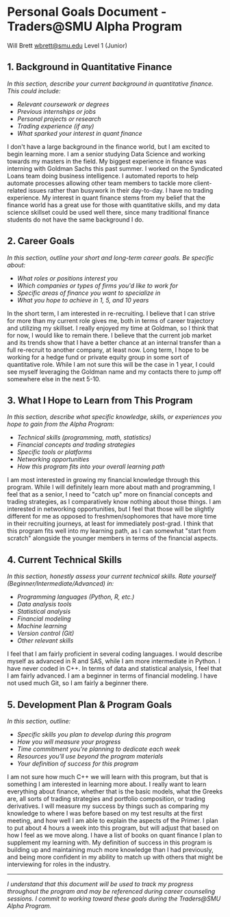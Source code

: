 # Personal Goals Document - Traders@SMU Alpha Program

Will Brett 
wbrett@smu.edu 
Level 1 (Junior)

## 1. Background in Quantitative Finance

*In this section, describe your current background in quantitative finance. This could include:*
- *Relevant coursework or degrees*
- *Previous internships or jobs*
- *Personal projects or research*
- *Trading experience (if any)*
- *What sparked your interest in quant finance*

I don't have a large background in the finance world, but I am excited to begin learning more. I am a senior studying Data Science and working towards my masters in the field. My biggest experience in finance was interning with Goldman Sachs this past summer. I worked on the Syndicated Loans team doing business intelligence. I automated reports to help automate processes allowing other team members to tackle more client-related issues rather than busywork in their day-to-day. I have no trading experience. My interest in quant finance stems from my belief that the finance world has a great use for those with quantitative skills, and my data science skillset could be used well there, since many traditional finance students do not have the same background I do. 


## 2. Career Goals

*In this section, outline your short and long-term career goals. Be specific about:*
- *What roles or positions interest you*
- *Which companies or types of firms you'd like to work for*
- *Specific areas of finance you want to specialize in*
- *What you hope to achieve in 1, 5, and 10 years*

In the short term, I am interested in re-recruiting. I believe that I can strive for more than my current role gives me, both in terms of career trajectory and utilizing my skillset. I really enjoyed my time at Goldman, so I think that for now, I would like to remain there. I believe that the current job market and its trends show that I have a better chance at an internal transfer than a full re-recruit to another company, at least now. Long term, I hope to be working for a hedge fund or private equity group in some sort of quantitative role. While I am not sure this will be the case in 1 year, I could see myself leveraging the Goldman name and my contacts there to jump off somewhere else in the next 5-10.

## 3. What I Hope to Learn from This Program

*In this section, describe what specific knowledge, skills, or experiences you hope to gain from the Alpha Program:*
- *Technical skills (programming, math, statistics)*
- *Financial concepts and trading strategies*
- *Specific tools or platforms*
- *Networking opportunities*
- *How this program fits into your overall learning path*

I am most interested in growing my financial knowledge through this program. While I will definitely learn more about math and programming, I feel that as a senior, I need to "catch up" more on financial concepts and trading strategies, as I comparatively know nothing about those things. I am interested in networking opportunities, but I feel that those will be slightly different for me as opposed to freshmen/sophomores that have more time in their recruiting journeys, at least for immediately post-grad. I think that this program fits well into my learning path, as I can somewhat "start from scratch" alongside the younger members in terms of the financial aspects.

## 4. Current Technical Skills

*In this section, honestly assess your current technical skills. Rate yourself (Beginner/Intermediate/Advanced) in:*
- *Programming languages (Python, R, etc.)*
- *Data analysis tools*
- *Statistical analysis*
- *Financial modeling*
- *Machine learning*
- *Version control (Git)*
- *Other relevant skills*


I feel that I am fairly proficient in several coding languages. I would describe myself as advanced in R and SAS, while I am more intermediate in Python. I have never coded in C++. In terms of data and statistical analysis, I feel that I am fairly advanced. I am a beginner in terms of financial modeling. I have not used much Git, so I am fairly a beginner there. 


## 5. Development Plan & Program Goals

*In this section, outline:*
- *Specific skills you plan to develop during this program*
- *How you will measure your progress*
- *Time commitment you're planning to dedicate each week*
- *Resources you'll use beyond the program materials*
- *Your definition of success for this program*

I am not sure how much C++ we will learn with this program, but that is something I am interested in learning more about. I really want to learn everything about finance, whether that is the basic models, what the Greeks are, all sorts of trading strategies and portfolio composition, or trading derivatives. I will measure my success by things such as comparing my knowledge to where I was before based on my test results at the first meeting, and how well I am able to explain the aspects of the Primer. I plan to put about 4 hours a week into this program, but will adjust that based on how I feel as we move along. I have a list of books on quant finance I plan to supplement my learning with. My definition of success in this program is building up and maintaining much more knowledge than I had previously, and being more confident in my ability to match up with others that might be interviewing for roles in the industry. 

---

*I understand that this document will be used to track my progress throughout the program and may be referenced during career counseling sessions. I commit to working toward these goals during the Traders@SMU Alpha Program.*
